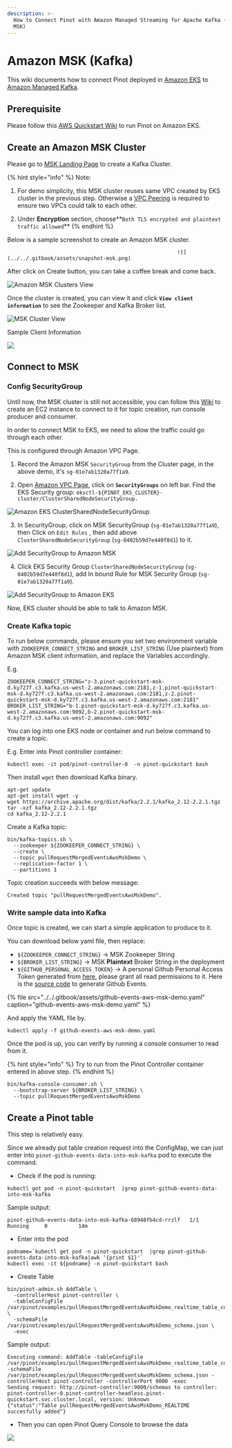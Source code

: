 ```yaml
---
description: >-
  How to Connect Pinot with Amazon Managed Streaming for Apache Kafka (Amazon
  MSK)
---
```


# Amazon MSK \(Kafka\)

This wiki documents how to connect Pinot deployed in [Amazon EKS](https://us-west-2.console.aws.amazon.com/eks/home) to [Amazon Managed Kafka](https://aws.amazon.com/msk/).

## Prerequisite

Please follow this [AWS Quickstart Wiki](https://docs.pinot.apache.org/getting-started/quickstart/aws-quickstart) to run Pinot on Amazon EKS.

## Create an Amazon MSK Cluster

Please go to [MSK Landing Page](https://us-west-2.console.aws.amazon.com/msk/home) to create a Kafka Cluster.

{% hint style="info" %}
Note: 

1. For demo simplicity, this MSK cluster reuses same VPC created by EKS cluster in the previous step. Otherwise a [VPC Peering](https://docs.aws.amazon.com/vpc/latest/peering/what-is-vpc-peering.html) is required to ensure two VPCs could talk to each other.

2. Under **Encryption** section, choose**`Both TLS encrypted and plaintext traffic allowed`** 
{% endhint %}

Below is a sample screenshot to create an Amazon MSK cluster. 

                                                           ![](../../.gitbook/assets/snapshot-msk.png)

After click on Create button, you can take a coffee break and come back.

![Amazon MSK Clusters View](../../.gitbook/assets/image%20%283%29.png)

Once the cluster is created, you can view it and click **`View client information`** to see the Zookeeper and Kafka Broker list.

![MSK Cluster View](../../.gitbook/assets/image%20%2826%29.png)

Sample Client Information

![](../../.gitbook/assets/image%20%2821%29.png)

## Connect to MSK

### Config SecurityGroup

Until now, the MSK cluster is still not accessible, you can follow this [Wiki](https://docs.aws.amazon.com/msk/latest/developerguide/create-client-machine.html) to create an EC2 instance to connect to it for topic creation, run console producer and consumer.

In order to connect MSK to EKS, we need to allow the traffic could go through each other.

This is configured through Amazon VPC Page.

1. Record the Amazon MSK `SecurityGroup` from the Cluster page, in the above demo, it's `sg-01e7ab1320a77f1a9`.

2. Open [Amazon VPC Page](https://us-west-2.console.aws.amazon.com/vpc/home), click on **`SecurityGroups`** on left bar. Find the EKS Security group: `eksctl-${PINOT_EKS_CLUSTER}-cluster/ClusterSharedNodeSecurityGroup.`

![Amazon EKS ClusterSharedNodeSecurityGroup](../../.gitbook/assets/image%20%289%29.png)

3. In SecurityGroup, click on MSK SecurityGroup \(`sg-01e7ab1320a77f1a9`\), then Click on `Edit Rules` , then add above `ClusterSharedNodeSecurityGroup` \(`sg-0402b59d7e440f8d1`\) to it.

![Add SecurityGroup to Amazon MSK](../../.gitbook/assets/image%20%2822%29.png)

4. Click EKS Security Group `ClusterSharedNodeSecurityGroup` \(`sg-0402b59d7e440f8d1`\), add In bound Rule for MSK Security Group \(`sg-01e7ab1320a77f1a9`\).

![Add SecurityGroup to Amazon EKS](../../.gitbook/assets/image.png)

Now, EKS cluster should be able to talk to Amazon MSK.

### Create Kafka topic

To run below commands, please ensure you set two environment variable with `ZOOKEEPER_CONNECT_STRING` and `BROKER_LIST_STRING` \(Use plaintext\) from Amazon MSK client information, and replace the Variables accordingly.

E.g.

```text
ZOOKEEPER_CONNECT_STRING="z-3.pinot-quickstart-msk-d.ky727f.c3.kafka.us-west-2.amazonaws.com:2181,z-1.pinot-quickstart-msk-d.ky727f.c3.kafka.us-west-2.amazonaws.com:2181,z-2.pinot-quickstart-msk-d.ky727f.c3.kafka.us-west-2.amazonaws.com:2181"
BROKER_LIST_STRING="b-1.pinot-quickstart-msk-d.ky727f.c3.kafka.us-west-2.amazonaws.com:9092,b-2.pinot-quickstart-msk-d.ky727f.c3.kafka.us-west-2.amazonaws.com:9092"
```

You can log into one EKS node or container and run below command to create a topic.

E.g. Enter into Pinot controller container:

```text
kubectl exec -it pod/pinot-controller-0  -n pinot-quickstart bash
```

Then install `wget` then download Kafka binary.

```text
apt-get update
apt-get install wget -y
wget https://archive.apache.org/dist/kafka/2.2.1/kafka_2.12-2.2.1.tgz
tar -xzf kafka_2.12-2.2.1.tgz
cd kafka_2.12-2.2.1
```

Create a Kafka topic:

```text
bin/kafka-topics.sh \
  --zookeeper ${ZOOKEEPER_CONNECT_STRING} \
  --create \
  --topic pullRequestMergedEventsAwsMskDemo \
  --replication-factor 1 \
  --partitions 1
```

Topic creation succeeds with below message:

```text
Created topic "pullRequestMergedEventsAwsMskDemo".
```

### Write sample data into Kafka

Once topic is created, we can start a simple application to produce to it.

You can download below yaml file, then replace:

* `${ZOOKEEPER_CONNECT_STRING}` -&gt;  MSK Zookeeper String
* `${BROKER_LIST_STRING}` -&gt;  MSK **Plaintext** Broker String in the deployment
* `${GITHUB_PERSONAL_ACCESS_TOKEN}` -&gt; A personal Github Personal Access Token generated from [here](https://github.com/settings/tokens), please grant all read permissions to it. Here is the [source code](https://github.com/apache/incubator-pinot/commit/1baede8e760d593fcd539d61a147185816c44fc9) to generate Github Events.

{% file src="../../.gitbook/assets/github-events-aws-msk-demo.yaml" caption="github-events-aws-msk-demo.yaml" %}

And apply the YAML file by.

```text
kubectl apply -f github-events-aws-msk-demo.yaml
```

Once the pod is up, you can verify by running a console consumer to read from it.

{% hint style="info" %}
Try to run from the Pinot Controller container entered in above step.
{% endhint %}

```text
bin/kafka-console-consumer.sh \
  --bootstrap-server ${BROKER_LIST_STRING} \
  --topic pullRequestMergedEventsAwsMskDemo
```

## Create a Pinot table

This step is relatively easy.

Since we already put table creation request into the ConfigMap, we can just enter into `pinot-github-events-data-into-msk-kafka` pod to execute the command.

* Check if the pod is running:

```text
kubectl get pod -n pinot-quickstart  |grep pinot-github-events-data-into-msk-kafka
```

Sample output:

```text
pinot-github-events-data-into-msk-kafka-68948fb4cd-rrzlf   1/1     Running     0          14m
```

* Enter into the pod

```text
podname=`kubectl get pod -n pinot-quickstart  |grep pinot-github-events-data-into-msk-kafka|awk '{print $1}'`
kubectl exec -it ${podname} -n pinot-quickstart bash
```

* Create Table

```text
bin/pinot-admin.sh AddTable \
  -controllerHost pinot-controller \
  -tableConfigFile /var/pinot/examples/pullRequestMergedEventsAwsMskDemo_realtime_table_config.json \
  -schemaFile /var/pinot/examples/pullRequestMergedEventsAwsMskDemo_schema.json \
  -exec
```

Sample output:

```text
Executing command: AddTable -tableConfigFile /var/pinot/examples/pullRequestMergedEventsAwsMskDemo_realtime_table_config.json -schemaFile /var/pinot/examples/pullRequestMergedEventsAwsMskDemo_schema.json -controllerHost pinot-controller -controllerPort 9000 -exec
Sending request: http://pinot-controller:9000/schemas to controller: pinot-controller-0.pinot-controller-headless.pinot-quickstart.svc.cluster.local, version: Unknown
{"status":"Table pullRequestMergedEventsAwsMskDemo_REALTIME succesfully added"}
```

* Then you can open Pinot Query Console to browse the data

![](../../.gitbook/assets/image%20%2812%29.png)





